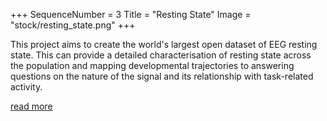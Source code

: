 +++
SequenceNumber = 3
Title = "Resting State"
Image = "stock/resting_state.png"
+++ 

This project aims to create the world's largest open dataset of EEG resting state. This can provide a detailed characterisation of resting state across the population and mapping developmental trajectories to answering questions on the nature of the signal and its relationship with task-related activity.

[read more](/related_projects/resting-state)